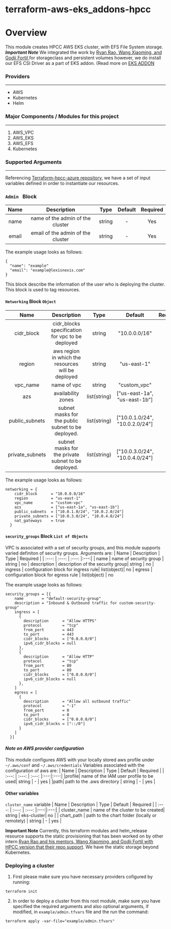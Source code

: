 # terraform-aws-eks_addons-hpcc

# Overview 

This module creates HPCC AWS EKS cluster, with EFS File System storage.
***Important Note***
We integrated the work by [Ryan Rao, Wang Xiaoming, and Godji Fortil ](https://github.com/rrao4/HPCC-Platform/tree/HPCC-25955/helm/examples/efs) for storageclass and persistent volumes however, we do install our EFS CSI Driver as a part of EKS addon. (Read more on [EKS ADDON](https://registry.terraform.io/providers/figma/aws-4-49-0/latest/docs/resources/eks_addon)


### Providers
---

* AWS
* Kubernetes
* Helm

### Major Components / Modules for this project
---
1. AWS_VPC
2. AWS_EKS
3. AWS_EFS
4. Kubernetes

### Supported Arguments
---
Referencing [Terraform-hpcc-azure repository](https://github.com/hpcc-systems/terraform-azurerm-hpcc/tree/main), we have a set of input variables defined in order to instantiate our resources.

### ```Admin ``` Block 

| Name | Description    | Type    | Default | Required |
| :---:   | :---: | :---: |:---:|:---:|
|  name| name of the admin of the cluster   | string   | - | Yes|
|  email | email of the admin of the cluster   | string   | - | Yes|

The example usage looks as follows:

```
{
  "name": "example"
  "email": "example@lexisnexis.com"
}
```

This block describe the information of the user who is deploying the cluster. This block is used to tag resources. 

#### ```Networking``` Block  ```Object```

| Name | Description    | Type    | Default | Required |
| :---:   | :---: | :---: |:---:|:---:|
| cidr_block | cidr_blocks specification for vpc to be deployed | string | "10.0.0.0/16"| no
| region | aws region in which the resources will be deployed| string | "us-east-1" | no
| vpc_name | name of vpc | string | "custom_vpc" | no
| azs | availability zones | list(string) | ["us-east-1a", "us-east-1b"] | no
| public_subnets| subnet masks for the public subnet to be deployed. | list(string) | ["10.0.1.0/24", "10.0.2.0/24"] | no
| private_subnets | subnet masks for the private subnet to be deployed. | list(string) | ["10.0.3.0/24", "10.0.4.0/24"]| no

The example usage looks as follows:

```
networking = {
    cidr_block      = "10.0.0.0/16"
    region          = "us-east-1"
    vpc_name        = "custom-vpc"
    azs             = ["us-east-1a", "us-east-1b"]
    public_subnets  = ["10.0.1.0/24", "10.0.2.0/24"]
    private_subnets = ["10.0.3.0/24", "10.0.4.0/24"]
    nat_gateways    = true
  }
```


#### ```security_groups``` Block ```List of Objects```

VPC is associated with a set of security groups, and this module supports varied definiton of security groups. 
Arguments are:
| Name | Description    | Type    | Required |
| :---:   | :---: | :---: |:---:|
| name | name of security group | string | no
| description | description of the security group| string | no
| ingress | configuration block for ingress rule| list(object)| no 
| egress | configuration block for egress rule | list(object) | no

The example usage looks as follows:

```
security_groups = [{
    name        = "default-security-group"
    description = "Inbound & Outbound traffic for custom-security-group"
    ingress = [
      {
        description      = "Allow HTTPS"
        protocol         = "tcp"
        from_port        = 443
        to_port          = 443
        cidr_blocks      = ["0.0.0.0/0"]
        ipv6_cidr_blocks = null
      },
      {
        description      = "Allow HTTP"
        protocol         = "tcp"
        from_port        = 80
        to_port          = 80
        cidr_blocks      = ["0.0.0.0/0"]
        ipv6_cidr_blocks = null
      },
    ]
    egress = [
      {
        description      = "Allow all outbound traffic"
        protocol         = "-1"
        from_port        = 0
        to_port          = 0
        cidr_blocks      = ["0.0.0.0/0"]
        ipv6_cidr_blocks = ["::/0"]
      }
    ]
  }]
```




#### ***Note on AWS provider configuration*** 
This module configures AWS with your locally stored aws profile under ```~/.aws/conf``` and ```~/.aws/credentials``` 
Variables associated with the configuration of aws are:
| Name | Description    | Type    | Default | Required |
| :---:   | :---: | :---: |:---:|:---:|
|profile| name of the IAM user profile to be used| string | - | yes | 
|path| path to the .aws directory | string | - | yes | 

#### Other variables

```cluster_name``` variable
| Name | Description    | Type    | Default | Required |
| :---:   | :---: | :---: |:---:|:---:|
| cluster_name | name of the cluster to be created| string | eks-cluster| no | 
| chart_path | path to the chart folder (locally or remotely) | string | - | yes | 

**Important Note** Currently, this terraform modules and helm_release resource supports the static provisioning that has been worked on by other intern [Ryan Rao and his mentors, Wang Xiaoming, and Godji Fortil with HPCC version that their repo support](https://github.com/rrao4/HPCC-Platform/tree/HPCC-25955/helm/examples/efs). We have the static storage beyond Kubernetes. 
### Deploying a cluster

1. First please make sure you have necessary providers cofigured by running:

```
terraform init
```

2. In order to deploy a cluster from this root module, make sure you have specified the required arguments and also optional arguments, if modified, in ```example/admin.tfvars``` file and the run the command:

```
terraform apply -var-file="example/admin.tfvars"
```

